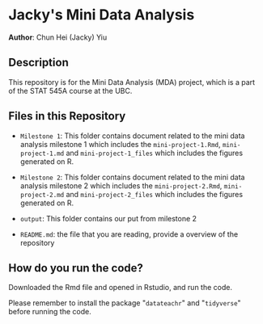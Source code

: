 # Jacky's Mini Data Analysis

**Author**: Chun Hei (Jacky) Yiu

## Description

This repository is for the Mini Data Analysis (MDA) project, which is a part of the STAT 545A course at the UBC.

## Files in this Repository

-   `Milestone 1`: This folder contains document related to the mini data analysis milestone 1 which includes the `mini-project-1.Rmd`, `mini-project-1.md` and `mini-project-1_files` which includes the figures generated on R.

-   `Milestone 2`: This folder contains document related to the mini data analysis milestone 2 which includes the `mini-project-2.Rmd`, `mini-project-2.md` and `mini-project-2_files` which includes the figures generated on R.

- `output`: This folder contains our put from milestone 2 
-   `README.md`: the file that you are reading, provide a overview of the repository

## How do you run the code?

Downloaded the Rmd file and opened in Rstudio, and run the code.

Please remember to install the package "`datateachr`" and "`tidyverse`" before running the code.
